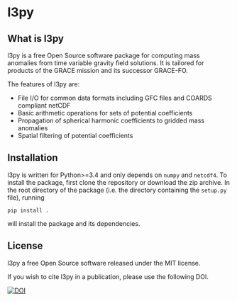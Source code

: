 
l3py
====

What is l3py
------------

l3py is a free Open Source software package for computing mass anomalies from
time variable gravity field solutions. It is tailored for products of the GRACE
mission and its successor GRACE-FO.

The features of l3py are:

 * File I/O for common data formats including GFC files and COARDS compliant netCDF
 * Basic arithmetic operations for sets of potential coefficients
 * Propagation of spherical harmonic coefficients to gridded mass anomalies
 * Spatial filtering of potential coefficients

Installation
------------

l3py is written for Python>=3.4 and only depends on `numpy` and `netcdf4`. To install
the package, first clone the repository or download the zip archive. In the root directory
of the package (i.e. the directory containing the ``setup.py`` file), running

    pip install .

will install the package and its dependencies.

License
-------

l3py a free Open Source software released under the MIT license.

If you wish to cite l3py in a publication, please use the following DOI.

[![DOI](https://zenodo.org/badge/151739427.svg)](https://zenodo.org/badge/latestdoi/151739427)
